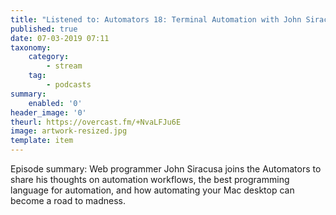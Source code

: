 ```yaml
---
title: "Listened to: Automators 18: Terminal Automation with John Siracusa"
published: true
date: 07-03-2019 07:11
taxonomy:
    category:
        - stream
    tag:
        - podcasts
summary:
    enabled: '0'
header_image: '0'
theurl: https://overcast.fm/+NvaLFJu6E
image: artwork-resized.jpg
template: item
---
```

 
Episode summary: Web programmer John Siracusa joins the Automators to share his thoughts on automation workflows, the best programming language for automation, and how automating your Mac desktop can become a road to madness.
